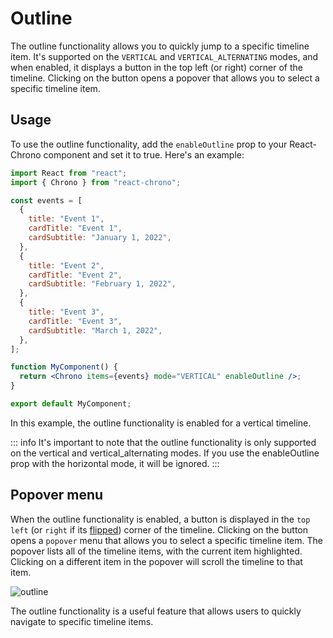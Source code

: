 # Outline

The outline functionality allows you to quickly jump to a specific timeline item. It's supported on the `VERTICAL` and `VERTICAL_ALTERNATING` modes, and when enabled, it displays a button in the top left (or right) corner of the timeline. Clicking on the button opens a popover that allows you to select a specific timeline item.

## Usage

To use the outline functionality, add the `enableOutline` prop to your React-Chrono component and set it to true. Here's an example:

```jsx
import React from "react";
import { Chrono } from "react-chrono";

const events = [
  {
    title: "Event 1",
    cardTitle: "Event 1",
    cardSubtitle: "January 1, 2022",
  },
  {
    title: "Event 2",
    cardTitle: "Event 2",
    cardSubtitle: "February 1, 2022",
  },
  {
    title: "Event 3",
    cardTitle: "Event 3",
    cardSubtitle: "March 1, 2022",
  },
];

function MyComponent() {
  return <Chrono items={events} mode="VERTICAL" enableOutline />;
}

export default MyComponent;
```

In this example, the outline functionality is enabled for a vertical timeline.

::: info
It's important to note that the outline functionality is only supported on the vertical and vertical_alternating modes. If you use the enableOutline prop with the horizontal mode, it will be ignored.
:::

## Popover menu

When the outline functionality is enabled, a button is displayed in the `top left` (or `right` if its [flipped](./flip-layout)) corner of the timeline. Clicking on the button opens a `popover` menu that allows you to select a specific timeline item. The popover lists all of the timeline items, with the current item highlighted. Clicking on a different item in the popover will scroll the timeline to that item.

![outline](../assets/outline.png)

The outline functionality is a useful feature that allows users to quickly navigate to specific timeline items.
